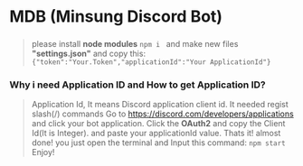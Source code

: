 # MDB (Minsung Discord Bot)
###
> please install **node modules**
> ```npm i ```
> and make new files **"settings.json"** and copy this:
> ```{"token":"Your.Token","applicationId":"Your ApplicationId"}```
### Why i need Application ID and How to get Application ID? 
> Application Id, It means Discord application client id.
> It needed regist slash(/) commands
> Go to https://discord.com/developers/applications and click your bot application.
> Click the **OAuth2** and copy the Client Id(It is Integer).
> and paste your applicationId value.
> Thats it! almost done!
> you just open the terminal and Input this command:
> ```npm start```
> Enjoy!